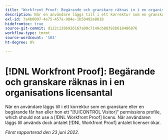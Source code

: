 ```yaml
---
title: "Workfront Proof: Begärande och granskare räknas in i en organisations licensantal"
description: När en användare läggs till i ett korrektur som en granskare eller en begärande får han eller hon en behörighetsprofil för besökare, som inte bör använda en korrekturlicens. När användaren läggs till ökar antalet använda korrekturlicenser.
exl-id: 7a4b0007-4e75-457a-984e-1b50492e8818
hidefromtoc: true
source-git-commit: d122c128b926167a00c7149cb88392b618486876
workflow-type: tm+mt
source-wordcount: '103'
ht-degree: 0%

---
```


# [!DNL Workfront Proof]: Begärande och granskare räknas in i en organisations licensantal

När en användare läggs till i ett korrektur som en granskare eller en begärande får han eller hon ett &quot;[!UICONTROL Visitor]&quot; permissions profile, which should not use a [!DNL Workfront Proof] licens. När användaren läggs till används dock antalet [!DNL Workfront Proof] antalet licenser ökar.

_Först rapporterad den 23 juni 2022._
